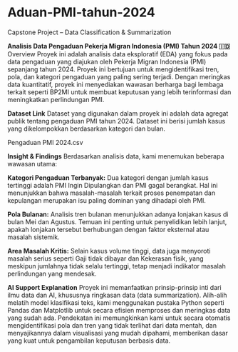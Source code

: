 # Aduan-PMI-tahun-2024
Capstone Project – Data Classification &amp; Summarization

**Analisis Data Pengaduan Pekerja Migran Indonesia (PMI) Tahun 2024 🇮🇩**
Overview
Proyek ini adalah analisis data eksploratif (EDA) yang fokus pada data pengaduan yang diajukan oleh Pekerja Migran Indonesia (PMI) sepanjang tahun 2024. Proyek ini bertujuan untuk mengidentifikasi tren, pola, dan kategori pengaduan yang paling sering terjadi. Dengan meringkas data kuantitatif, proyek ini menyediakan wawasan berharga bagi lembaga terkait seperti BP2MI untuk membuat keputusan yang lebih terinformasi dan meningkatkan perlindungan PMI.

**Dataset Link**
Dataset yang digunakan dalam proyek ini adalah data agregat publik tentang pengaduan PMI tahun 2024. Dataset ini berisi jumlah kasus yang dikelompokkan berdasarkan kategori dan bulan.

Pengaduan PMI 2024.csv

**Insight & Findings**
Berdasarkan analisis data, kami menemukan beberapa wawasan utama:

**Kategori Pengaduan Terbanyak:** Dua kategori dengan jumlah kasus tertinggi adalah PMI Ingin Dipulangkan dan PMI gagal berangkat. Hal ini menunjukkan bahwa masalah-masalah terkait proses penempatan dan kepulangan merupakan isu paling dominan yang dihadapi oleh PMI.

**Pola Bulanan:** Analisis tren bulanan menunjukkan adanya lonjakan kasus di bulan Mei dan Agustus. Temuan ini penting untuk penyelidikan lebih lanjut, apakah lonjakan tersebut berhubungan dengan faktor eksternal atau masalah sistemik.

**Area Masalah Kritis:** Selain kasus volume tinggi, data juga menyoroti masalah serius seperti Gaji tidak dibayar dan Kekerasan fisik, yang meskipun jumlahnya tidak selalu tertinggi, tetap menjadi indikator masalah perlindungan yang mendesak.

**AI Support Explanation**
Proyek ini memanfaatkan prinsip-prinsip inti dari ilmu data dan AI, khususnya ringkasan data (data summarization). Alih-alih melatih model klasifikasi teks, kami menggunakan pustaka Python seperti Pandas dan Matplotlib untuk secara efisien memproses dan meringkas data yang sudah ada. Pendekatan ini memungkinkan kami untuk secara otomatis mengidentifikasi pola dan tren yang tidak terlihat dari data mentah, dan menyajikannya dalam visualisasi yang mudah dipahami, memberikan dasar yang kuat untuk pengambilan keputusan berbasis data.

